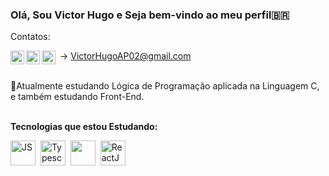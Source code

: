 ### Olá, Sou Victor Hugo e Seja bem-vindo ao meu perfil🇧🇷


Contatos:

<a href="https://www.linkedin.com/in/victor-hugo-alves-pereira-405146208/">
  <img align="left" alt="lk" width="22px" src="https://cdn.jsdelivr.net/npm/simple-icons@v3/icons/linkedin.svg"/> 
</a>
<a href="https://www.youtube.com/channel/UCUD5Pg-XVrqS1I7dXHjdRcg">
 <img align="left" alt="yt" width="22px" src="https://cdn.jsdelivr.net/npm/simple-icons@v3/icons/youtube.svg"/></a>
 
<img align="left" alt="Gmail" width="22px" src="https://cdn.jsdelivr.net/npm/simple-icons@v3/icons/gmail.svg"/> &nbsp;-> VictorHugoAP02@gmail.com 

<br>
📖Atualmente estudando Lógica de Programação aplicada na Linguagem C, e também estudando Front-End.<br>
<br>

**Tecnologias que estou Estudando:**
<p align="left">
<img src="https://cdn.jsdelivr.net/npm/simple-icons@v3/icons/c.svg" alt="JS" width="40" height="40"/>&nbsp;
  <img src="https://cdn.jsdelivr.net/npm/simple-icons@v3/icons/javascript.svg" alt="Typescript" width="40" height="40" />&nbsp;
<img src="https://pngimage.net/wp-content/uploads/2019/05/html5-icon-png-white-.png" width="40" height="40" />&nbsp;
    <img src="https://w7.pngwing.com/pngs/1008/538/png-transparent-web-development-html-cascading-style-sheets-css3-world-wide-web-angle-web-design-logo.png" alt="ReactJS" width="40" height="40"/>&nbsp;

